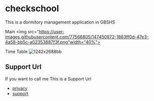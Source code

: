 # checkschool

This is a dormitory management application in GBSHS

Main
<img src="https://user-images.githubusercontent.com/77566805/147450972-1863ff0d-47e3-4a58-bb5c-a02353887f3f.png"width="40%">

Time Table
![1242x2688bb](https://user-images.githubusercontent.com/77566805/147450974-ddf53741-e3f0-43af-b4e6-61f4101f92d3.png)

## Support Url
If you want to call me This is a Support Url

- [privacy](https://github.com/gondnetom/FrenchVocaPrivacyPolicy)
- [support](https://sites.google.com/view/checkingbs/%ED%99%88)
